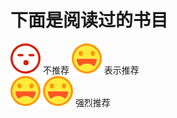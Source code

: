 # 下面是阅读过的书目
![不推荐](./icon/soso.png) 不推荐
![推荐](./icon/nice.png) 表示推荐  
![强烈推荐](./icon/nice.png) ![强烈推荐](./icon/nice.png)  强烈推荐